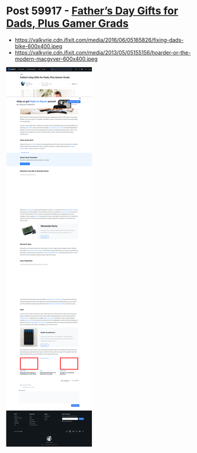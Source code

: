 # Post 59917 - [Father’s Day Gifts for Dads, Plus Gamer Grads](https://www.ifixit.com/News/59917/fathers-day-gifts-for-dads-plus-gamer-grads)

- https://valkyrie.cdn.ifixit.com/media/2016/06/05165826/fixing-dads-bike-600x400.jpeg
- https://valkyrie.cdn.ifixit.com/media/2013/05/05155156/hoarder-or-the-modern-macgyver-600x400.jpeg

![screencap](screenshots/bcd7e1e9-7f04-4df7-9238-8da6dd5463f4.png)
